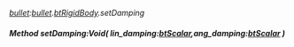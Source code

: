 _[bullet](../../modules/bullet/bullet-module.md):[bullet](../../modules/bullet/bullet-module.md).[btRigidBody](../../modules/bullet/bullet-btrigidbody.md).setDamping_
##### Method setDamping:Void( lin_damping:[btScalar](../../modules/bullet/bullet-btscalar.md),ang_damping:[btScalar](../../modules/bullet/bullet-btscalar.md) )
